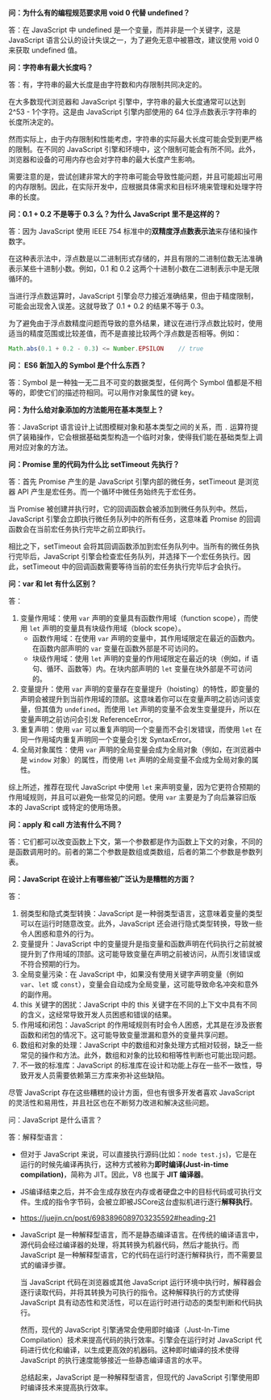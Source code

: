**问：为什么有的编程规范要求用 void 0 代替 undefined？** 

答：在 JavaScript 中 undefined 是一个变量，而并非是一个关键字，这是 JavaScript 语言公认的设计失误之一，为了避免无意中被篡改，建议使用 void 0 来获取 undefined 值。



**问：字符串有最大长度吗？** 

答：有，字符串的最大长度是由字符数和内存限制共同决定的。

在大多数现代浏览器和 JavaScript 引擎中，字符串的最大长度通常可以达到 2^53 - 1个字符。这是由 JavaScript 引擎内部使用的 64 位浮点数表示字符串的长度所决定的。

然而实际上，由于内存限制和性能考虑，字符串的实际最大长度可能会受到更严格的限制。在不同的 JavaScript 引擎和环境中，这个限制可能会有所不同。此外，浏览器和设备的可用内存也会对字符串的最大长度产生影响。

需要注意的是，尝试创建非常大的字符串可能会导致性能问题，并且可能超出可用的内存限制。因此，在实际开发中，应根据具体需求和目标环境来管理和处理字符串的长度。



**问：0.1 + 0.2 不是等于 0.3 么？为什么 JavaScript 里不是这样的？**

答：因为 JavaScript 使用 IEEE 754 标准中的**双精度浮点数表示法**来存储和操作数字。

在这种表示法中，浮点数是以二进制形式存储的，并且有限的二进制位数无法准确表示某些十进制小数。例如，0.1 和 0.2 这两个十进制小数在二进制表示中是无限循环的。

当进行浮点数运算时，JavaScript 引擎会尽力接近准确结果，但由于精度限制，可能会出现舍入误差。这就导致了 0.1 + 0.2 的结果不等于 0.3。

为了避免由于浮点数精度问题而导致的意外结果，建议在进行浮点数比较时，使用适当的精度范围或比较差值，而不是直接比较两个浮点数是否相等。例如：

```js
Math.abs(0.1 + 0.2 - 0.3) <= Number.EPSILON    // true
```



**问： ES6 新加入的 Symbol 是个什么东西？** 

答：Symbol 是一种独一无二且不可变的数据类型，任何两个 Symbol 值都是不相等的，即使它们的描述符相同。可以用作对象属性的键 key。



**问：为什么给对象添加的方法能用在基本类型上？**

答：JavaScript 语言设计上试图模糊对象和基本类型之间的关系，而 `.` 运算符提供了装箱操作，它会根据基础类型构造一个临时对象，使得我们能在基础类型上调用对应对象的方法。 



**问：Promise 里的代码为什么比 setTimeout 先执行？**

答：首先  Promise 产生的是 JavaScript 引擎内部的微任务，setTimeout 是浏览器 API 产生是宏任务。而一个循环中微任务始终先于宏任务。

当 Promise 被创建并执行时，它的回调函数会被添加到微任务队列中。然后，JavaScript 引擎会立即执行微任务队列中的所有任务，这意味着 Promise 的回调函数会在当前宏任务执行完毕之前立即执行。

相比之下，setTimeout 会将其回调函数添加到宏任务队列中。当所有的微任务执行完毕后，JavaScript 引擎会检查宏任务队列，并选择下一个宏任务执行。因此，setTimeout 中的回调函数需要等待当前的宏任务执行完毕后才会执行。



**问：var 和 let 有什么区别？**

答：

1. 变量作用域：使用 `var` 声明的变量具有函数作用域（function scope），而使用 `let` 声明的变量具有块级作用域（block scope）。
   - 函数作用域：在使用 `var` 声明的变量中，其作用域限定在最近的函数内。在函数内部声明的 `var` 变量在函数外部是不可访问的。
   - 块级作用域：使用 `let` 声明的变量的作用域限定在最近的块（例如，if 语句、循环、函数等）内。在块内部声明的 `let` 变量在块外部是不可访问的。
2. 变量提升：使用 `var` 声明的变量存在变量提升（hoisting）的特性，即变量的声明会被提升到当前作用域的顶部。这意味着你可以在变量声明之前访问该变量，但其值为 `undefined`。而使用 `let` 声明的变量不会发生变量提升，所以在变量声明之前访问会引发 ReferenceError。
3. 重复声明：使用 `var` 可以重复声明同一个变量而不会引发错误，而使用 `let` 在同一作用域内重复声明同一个变量会引发 SyntaxError。
4. 全局对象属性：使用 `var` 声明的全局变量会成为全局对象（例如，在浏览器中是 `window` 对象）的属性，而使用 `let` 声明的全局变量不会成为全局对象的属性。

综上所述，推荐在现代 JavaScript 中使用 `let` 来声明变量，因为它更符合预期的作用域规则，并且可以避免一些常见的问题。使用 `var` 主要是为了向后兼容旧版本的 JavaScript 或特定的使用场景。



**问：apply 和 call 方法有什么不同？**

答：它们都可以改变函数上下文，第一个参数都是作为函数上下文的对象，不同的是函数调用时的。前者的第二个参数是数组或类数组，后者的第二个参数是参数列表。



**问：JavaScript 在设计上有哪些被广泛认为是糟糕的方面？**

答：

1. 弱类型和隐式类型转换：JavaScript 是一种弱类型语言，这意味着变量的类型可以在运行时随意改变。此外，JavaScript 还会进行隐式类型转换，导致一些令人困惑和意外的行为。
2. 变量提升：JavaScript 中的变量提升是指变量和函数声明在代码执行之前就被提升到了作用域的顶部。这可能导致变量在声明之前被访问，从而引发错误或不符合预期的行为。
3. 全局变量污染：在 JavaScript 中，如果没有使用关键字声明变量（例如 `var`、`let` 或 `const`），变量会自动成为全局变量，这可能导致命名冲突和意外的副作用。
4. this 关键字的困扰：JavaScript 中的 this 关键字在不同的上下文中具有不同的含义，这经常导致开发人员困惑和错误的结果。
5. 作用域和闭包：JavaScript 的作用域规则有时会令人困惑，尤其是在涉及嵌套函数和闭包的情况下。这可能导致变量泄漏和意外的变量共享问题。
6. 数组和对象的处理：JavaScript 中的数组和对象处理方式相对较弱，缺乏一些常见的操作和方法。此外，数组和对象的比较和相等性判断也可能出现问题。
7. 不一致的标准库：JavaScript 的标准库在设计和功能上存在一些不一致性，导致开发人员需要依赖第三方库来弥补这些缺陷。

尽管 JavaScript 存在这些糟糕的设计方面，但也有很多开发者喜欢 JavaScript 的灵活性和易用性，并且社区也在不断努力改进和解决这些问题。



问：JavaScript 是什么语言？

答：解释型语言：

+ 但对于 JavaScript 来说，可以直接执行源码(比如：`node test.js`)，它是在运行的时候先编译再执行，这种方式被称为**即时编译(Just-in-time compilation)**，简称为 JIT。因此，V8 也属于 **JIT 编译器**。

+ JS编译结束之后，并不会生成存放在内存或者硬盘之中的目标代码或可执行文件。生成的指令字节码，会被立即被JSCore这台虚拟机进行逐行**解释执行**。

+ https://juejin.cn/post/6983896089703235592#heading-21

+ JavaScript 是一种解释型语言，而不是静态编译语言。在传统的编译语言中，源代码会经过编译器的处理，将其转换为机器代码，然后才能执行。而 JavaScript 是一种解释型语言，它的代码在运行时逐行解释执行，而不需要显式的编译步骤。

  当 JavaScript 代码在浏览器或其他 JavaScript 运行环境中执行时，解释器会逐行读取代码，并将其转换为可执行的指令。这种解释执行的方式使得 JavaScript 具有动态性和灵活性，可以在运行时进行动态的类型判断和代码执行。

  然而，现代的 JavaScript 引擎通常会使用即时编译（Just-In-Time Compilation）技术来提高代码的执行效率。引擎会在运行时对 JavaScript 代码进行优化和编译，以生成更高效的机器码。这种即时编译的技术使得 JavaScript 的执行速度能够接近一些静态编译语言的水平。

  总结起来，JavaScript 是一种解释型语言，但现代的 JavaScript 引擎使用即时编译技术来提高执行效率。